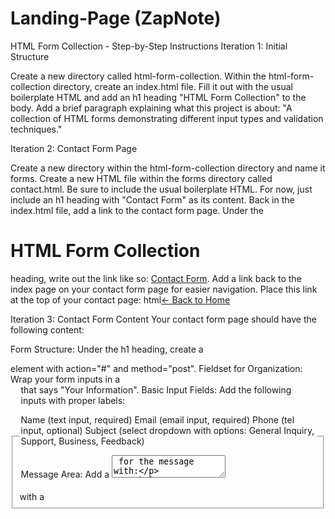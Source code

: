 # Landing-Page (ZapNote)

HTML Form Collection - Step-by-Step Instructions
Iteration 1: Initial Structure

Create a new directory called html-form-collection.
Within the html-form-collection directory, create an index.html file.
Fill it out with the usual boilerplate HTML and add an h1 heading "HTML Form Collection" to the body.
Add a brief paragraph explaining what this project is about: "A collection of HTML forms demonstrating different input types and validation techniques."

Iteration 2: Contact Form Page

Create a new directory within the html-form-collection directory and name it forms.
Create a new HTML file within the forms directory called contact.html. Be sure to include the usual boilerplate HTML.
For now, just include an h1 heading with "Contact Form" as its content.
Back in the index.html file, add a link to the contact form page. Under the <h1>HTML Form Collection</h1> heading, write out the link like so: <a href="forms/contact.html">Contact Form</a>.
Add a link back to the index page on your contact form page for easier navigation. Place this link at the top of your contact page:
html<a href="../index.html">← Back to Home</a>


Iteration 3: Contact Form Content
Your contact form page should have the following content:

Form Structure: Under the h1 heading, create a <form> element with action="#" and method="post".
Fieldset for Organization: Wrap your form inputs in a <fieldset> with a <legend> that says "Your Information".
Basic Input Fields: Add the following inputs with proper labels:

Name (text input, required)
Email (email input, required)
Phone (tel input, optional)
Subject (select dropdown with options: General Inquiry, Support, Business, Feedback)


Message Area: Add a <textarea> for the message with:

Label "Message"
Required attribute
Placeholder text
Rows="5" and cols="50"


Checkbox Option: Add a checkbox with label "Send me a copy of this message"
Submit Buttons: Add two buttons:

Submit button with text "Send Message"
Reset button with text "Clear Form"



Iteration 4: Survey Form Page

Create a new HTML file called survey.html in the forms directory.
Add the usual boilerplate HTML and an h1 heading "Customer Survey".
Add a link back to the index page: <a href="../index.html">← Back to Home</a>
Link to this new page from your index.html file.

Iteration 5: Survey Form Content
Your survey form should demonstrate more advanced input types:

Personal Information Fieldset:

Name (text, required)
Age (number input with min="13" max="120")
Email (email, required)


Service Experience Fieldset:

Service rating (range input from 1-10)
Visit date (date input)
Visit time (time input)


Radio Button Group (How did you hear about us?):

Social Media
Friend/Family
Search Engine
Advertisement
Other


Checkbox Group (Services used - select all that apply):

Consultation
Technical Support
Training
Maintenance


Textarea: "What can we improve?" (optional)
Final Question: Dropdown asking "Would you recommend us?" with options from "Definitely" to "Definitely Not"

Iteration 6: Registration Form Page

Create registration.html in the forms directory.
Add boilerplate HTML and h1 heading "User Registration".
Add navigation link back to home.
Link to this page from your index.html.

Iteration 7: Registration Form Content
This form should demonstrate validation attributes:

Account Information Fieldset:

Username (text, required, minlength="3", maxlength="20")
Email (email, required)
Password (password, required, minlength="8")
Confirm Password (password, required)


Personal Information Fieldset:

First Name (text, required)
Last Name (text, required)
Date of Birth (date, required)
Gender (radio buttons: Male, Female, Other, Prefer not to say)
Country (select dropdown)
Phone (tel, optional)
Website (url, optional)


Preferences Fieldset:

Interests (checkboxes: Technology, Sports, Music, Travel, Food)
Bio (textarea with maxlength="500")
Profile Picture (file input with accept="image/*")


Terms and Conditions:

Required checkbox for agreeing to terms
Optional checkbox for newsletter subscription



Iteration 8: Improve Navigation

Go back to your index.html file.
Instead of having all links on separate lines, put them in an unordered list:
html<ul>
  <li><a href="forms/contact.html">Contact Form</a></li>
  <li><a href="forms/survey.html">Customer Survey</a></li>
  <li><a href="forms/registration.html">User Registration</a></li>
</ul>

Add a brief description under each link explaining what that form demonstrates.

Iteration 9: Add Form Validation Testing

Go back to each form and test the following:

Try submitting empty required fields
Test email validation with invalid emails
Test number inputs with values outside min/max ranges
Test password minimum length requirements


Add helpful title attributes to inputs that have pattern validation.
Add placeholder text to inputs where it would be helpful.

Iteration 10: Final Touches

Add a footer to each page with: <footer><p>&copy; 2025 HTML Form Collection. Practice project for learning HTML forms.</p></footer>
Make sure all forms have proper name attributes on inputs for form submission.
Validate all your HTML using the W3C HTML Validator.
Test your forms in different browsers to see how they behave.

Project Structure When Complete:
html-form-collection/
├── index.html
└── forms/
    ├── contact.html
    ├── survey.html
    └── registration.html
Skills You'll Practice:

HTML form structure and semantics
Different input types (text, email, tel, password, number, date, time, range, url, file)
Form validation attributes (required, minlength, maxlength, min, max, pattern)
Proper label associations
Fieldsets and legends for grouping
Radio buttons and checkboxes
Select dropdowns and textareas
File uploads and accessibility considerations

Your forms won't be flashy without CSS, but focus on building them out with proper HTML structure and functionality first!